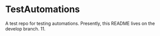 # TestAutomations
A test repo for testing automations.
Presently, this README lives on the develop branch.
11.

